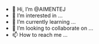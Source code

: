 - 👋 Hi, I’m @AIMENTEJ
- 👀 I’m interested in ...
- 🌱 I’m currently learning ...
- 💞️ I’m looking to collaborate on ...
- 📫 How to reach me ...

<!---
AIMENTEJ/AIMENTEJ is a ✨ special ✨ repository because its `README.md` (this file) appears on your GitHub profile.
You can click the Preview link to take a look at your changes.
--->

